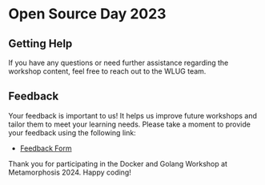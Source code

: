 # Open Source Day 2023 


## Getting Help

If you have any questions or need further assistance regarding the workshop content, feel free to reach out to the WLUG team.

## Feedback

Your feedback is important to us! It helps us improve future workshops and tailor them to meet your learning needs. Please take a moment to provide your feedback using the following link:

- [Feedback Form](https://forms.gle/xMr7o43NudM8F1US8)

Thank you for participating in the Docker and Golang Workshop at Metamorphosis 2024. Happy coding!
